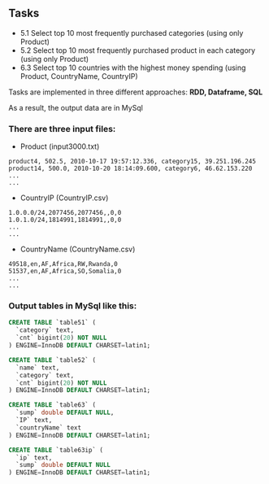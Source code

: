 
## Tasks

- 5.1 Select top 10 most frequently purchased categories (using only Product)
- 5.2 Select top 10 most frequently purchased product in each category (using only Product)
- 6.3 Select top 10 countries with the highest money spending (using Product, CountryName, CountryIP)


Tasks are implemented in three different approaches: **RDD, Dataframe, SQL**

As a result, the output data are in MySql


### There are three input files: 

- Product (input3000.txt)
```
product4, 502.5, 2010-10-17 19:57:12.336, category15, 39.251.196.245
product14, 500.0, 2010-10-20 18:14:09.600, category6, 46.62.153.220
...
...
```

- CountryIP (CountryIP.csv)
```
1.0.0.0/24,2077456,2077456,,0,0
1.0.1.0/24,1814991,1814991,,0,0
...
...
```

- CountryName (CountryName.csv)
```
49518,en,AF,Africa,RW,Rwanda,0
51537,en,AF,Africa,SO,Somalia,0
...
...
```

### Output tables in MySql like this:

```sql
CREATE TABLE `table51` (
  `category` text,
  `cnt` bigint(20) NOT NULL
) ENGINE=InnoDB DEFAULT CHARSET=latin1;

CREATE TABLE `table52` (
  `name` text,
  `category` text,
  `cnt` bigint(20) NOT NULL
) ENGINE=InnoDB DEFAULT CHARSET=latin1;

CREATE TABLE `table63` (
  `sump` double DEFAULT NULL,
  `IP` text,
  `countryName` text
) ENGINE=InnoDB DEFAULT CHARSET=latin1;

CREATE TABLE `table63ip` (
  `ip` text,
  `sump` double DEFAULT NULL
) ENGINE=InnoDB DEFAULT CHARSET=latin1;

```

